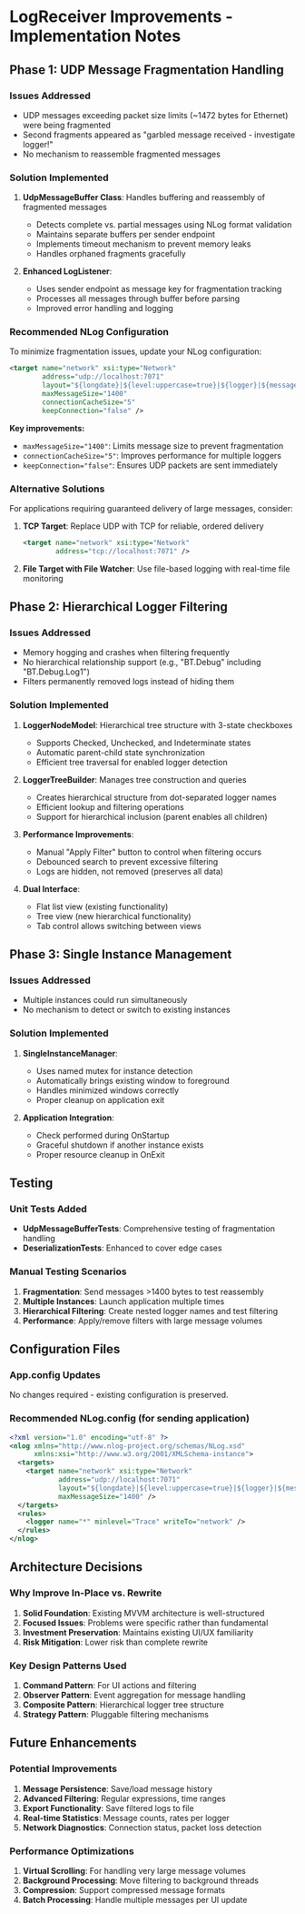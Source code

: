 # LogReceiver Improvements - Implementation Notes

## Phase 1: UDP Message Fragmentation Handling

### Issues Addressed
- UDP messages exceeding packet size limits (~1472 bytes for Ethernet) were being fragmented
- Second fragments appeared as "garbled message received - investigate logger!"
- No mechanism to reassemble fragmented messages

### Solution Implemented
1. **UdpMessageBuffer Class**: Handles buffering and reassembly of fragmented messages
   - Detects complete vs. partial messages using NLog format validation
   - Maintains separate buffers per sender endpoint
   - Implements timeout mechanism to prevent memory leaks
   - Handles orphaned fragments gracefully

2. **Enhanced LogListener**: 
   - Uses sender endpoint as message key for fragmentation tracking
   - Processes all messages through buffer before parsing
   - Improved error handling and logging

### Recommended NLog Configuration

To minimize fragmentation issues, update your NLog configuration:

```xml
<target name="network" xsi:type="Network" 
        address="udp://localhost:7071"
        layout="${longdate}|${level:uppercase=true}|${logger}|${message}${onexception:${newline}${exception:format=tostring}}"
        maxMessageSize="1400"
        connectionCacheSize="5"
        keepConnection="false" />
```

**Key improvements:**
- `maxMessageSize="1400"`: Limits message size to prevent fragmentation
- `connectionCacheSize="5"`: Improves performance for multiple loggers
- `keepConnection="false"`: Ensures UDP packets are sent immediately

### Alternative Solutions
For applications requiring guaranteed delivery of large messages, consider:
1. **TCP Target**: Replace UDP with TCP for reliable, ordered delivery
   ```xml
   <target name="network" xsi:type="Network" 
           address="tcp://localhost:7071" />
   ```

2. **File Target with File Watcher**: Use file-based logging with real-time file monitoring

## Phase 2: Hierarchical Logger Filtering

### Issues Addressed
- Memory hogging and crashes when filtering frequently
- No hierarchical relationship support (e.g., "BT.Debug" including "BT.Debug.Log1")
- Filters permanently removed logs instead of hiding them

### Solution Implemented
1. **LoggerNodeModel**: Hierarchical tree structure with 3-state checkboxes
   - Supports Checked, Unchecked, and Indeterminate states
   - Automatic parent-child state synchronization
   - Efficient tree traversal for enabled logger detection

2. **LoggerTreeBuilder**: Manages tree construction and queries
   - Creates hierarchical structure from dot-separated logger names
   - Efficient lookup and filtering operations
   - Support for hierarchical inclusion (parent enables all children)

3. **Performance Improvements**:
   - Manual "Apply Filter" button to control when filtering occurs
   - Debounced search to prevent excessive filtering
   - Logs are hidden, not removed (preserves all data)

4. **Dual Interface**: 
   - Flat list view (existing functionality)
   - Tree view (new hierarchical functionality)
   - Tab control allows switching between views

## Phase 3: Single Instance Management

### Issues Addressed
- Multiple instances could run simultaneously
- No mechanism to detect or switch to existing instances

### Solution Implemented
1. **SingleInstanceManager**: 
   - Uses named mutex for instance detection
   - Automatically brings existing window to foreground
   - Handles minimized windows correctly
   - Proper cleanup on application exit

2. **Application Integration**:
   - Check performed during OnStartup
   - Graceful shutdown if another instance exists
   - Proper resource cleanup in OnExit

## Testing

### Unit Tests Added
- **UdpMessageBufferTests**: Comprehensive testing of fragmentation handling
- **DeserializationTests**: Enhanced to cover edge cases

### Manual Testing Scenarios
1. **Fragmentation**: Send messages >1400 bytes to test reassembly
2. **Multiple Instances**: Launch application multiple times
3. **Hierarchical Filtering**: Create nested logger names and test filtering
4. **Performance**: Apply/remove filters with large message volumes

## Configuration Files

### App.config Updates
No changes required - existing configuration is preserved.

### Recommended NLog.config (for sending application)
```xml
<?xml version="1.0" encoding="utf-8" ?>
<nlog xmlns="http://www.nlog-project.org/schemas/NLog.xsd"
      xmlns:xsi="http://www.w3.org/2001/XMLSchema-instance">
  <targets>
    <target name="network" xsi:type="Network" 
            address="udp://localhost:7071"
            layout="${longdate}|${level:uppercase=true}|${logger}|${message}${onexception:${newline}${exception:format=tostring}}"
            maxMessageSize="1400" />
  </targets>
  <rules>
    <logger name="*" minlevel="Trace" writeTo="network" />
  </rules>
</nlog>
```

## Architecture Decisions

### Why Improve In-Place vs. Rewrite
1. **Solid Foundation**: Existing MVVM architecture is well-structured
2. **Focused Issues**: Problems were specific rather than fundamental
3. **Investment Preservation**: Maintains existing UI/UX familiarity
4. **Risk Mitigation**: Lower risk than complete rewrite

### Key Design Patterns Used
1. **Command Pattern**: For UI actions and filtering
2. **Observer Pattern**: Event aggregation for message handling
3. **Composite Pattern**: Hierarchical logger tree structure
4. **Strategy Pattern**: Pluggable filtering mechanisms

## Future Enhancements

### Potential Improvements
1. **Message Persistence**: Save/load message history
2. **Advanced Filtering**: Regular expressions, time ranges
3. **Export Functionality**: Save filtered logs to file
4. **Real-time Statistics**: Message counts, rates per logger
5. **Network Diagnostics**: Connection status, packet loss detection

### Performance Optimizations
1. **Virtual Scrolling**: For handling very large message volumes
2. **Background Processing**: Move filtering to background threads
3. **Compression**: Support compressed message formats
4. **Batch Processing**: Handle multiple messages per UI update
